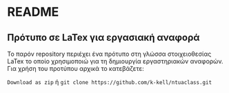 # README
## Πρότυπο σε LaTex για εργασιακή αναφορά
Το παρόν repository περιέχει ένα πρότυπο στη γλώσσα στοιχειοθεσίας LaTex
το οποίο χρησιμοποιώ για τη δημιουργία εργαστηριακών αναφορών.
Για χρήση του προτύπου αρχικά το κατεβάζετε:

`Download as zip` ή `git clone https://github.com/k-kell/ntuaclass.git`
